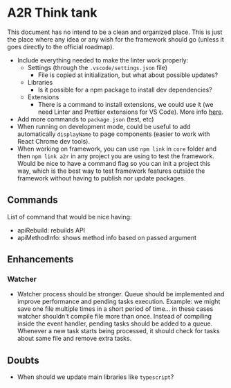 # A2R Think tank

This document has no intend to be a clean and organized place. This is just the place where any idea or any wish for the framework should go (unless it goes directly to the official roadmap).

- Include everything needed to make the linter work properly:
  - Settings (through the `.vscode/settings.json` file)
    - File is copied at initialization, but what about possible updates?
  - Libraries
    - Is it possible for a npm package to install dev dependencies?
  - Extensions
    - There is a command to install extensions, we could use it (we need Linter and Prettier extensions for VS Code). More info [here](https://code.visualstudio.com/docs/editor/extension-gallery#_command-line-extension-management).
- Add more commands to `package.json` (test, etc)
- When running on development mode, could be useful to add automatically `displayName` to page components (easier to work with React Chrome dev tools).
- When working on framework, you can use `npm link` in `core` folder and then `npm link a2r` in any project you are using to test the framework. Would be nice to have a command flag so you can init a project this way, which is the best way to test framework features outside the framework without having to publish nor update packages.

## Commands

List of command that would be nice having:

- apiRebuild: rebuilds API
- apiMethodInfo: shows method info based on passed argument

## Enhancements

### Watcher

- Watcher process should be stronger. Queue should be implemented and improve performance and pending tasks execution. Example: we might save one file multiple times in a short period of time... in these cases watcher shouldn't compile file more than once. Instead of compiling inside the event handler, pending tasks should be added to a queue. Whenever a new task starts being processed, it should check for tasks about same file and remove extra tasks.

## Doubts

- When should we update main libraries like `typescript`?
